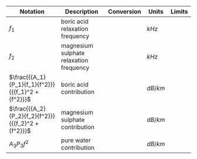 Notation | Description | Conversion | Units | Limits |
--- | --- | --- | --- | ---
$f_{1}$ | boric acid relaxation frequency | | $kHz$ |
$f_{2}$ | magnesium sulphate relaxation frequency | | $kHz$ |
$\frac{{{A_1}{P_1}{f_1}{f^2}}}{{{f_1}^2 + {f^2}}}$ | boric acid contribution  | | $dB/km$ | 
$\frac{{{A_2}{P_2}{f_2}{f^2}}}{{{f_2}^2 + {f^2}}}$ | magnesium sulphate contribution | | $dB/km$ |
${A_3}{P_3}{f^2}$ | pure water contribution | | $dB/km$ |
